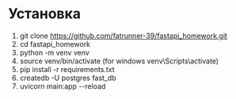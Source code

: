# Установка 

1. git clone https://github.com/fatrunner-39/fastapi_homework.git
2. cd fastapi_homework 
3. python -m venv venv
4. source venv/bin/activate (for windows venv\Scripts\activate) 
5. pip install -r requirements.txt 
6. createdb -U postgres fast_db  
7. uvicorn main:app --reload  
